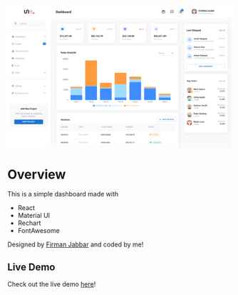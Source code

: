 ![A screenshot of the dashboard](./public/react-dashboard.png)

# Overview

This is a simple dashboard made with

- React
- Material UI
- Rechart
- FontAwesome

Designed by [Firman Jabbar](https://dribbble.com/firmanjabbar) and coded by me!

## Live Demo

Check out the live demo [here](https://michiyoyo.github.io/uno-dashboard/)!
